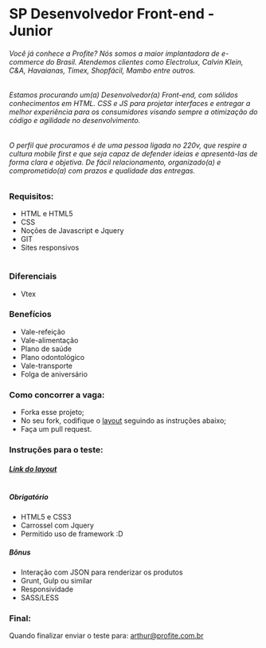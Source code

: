# SP Desenvolvedor Front-end - Junior

###### Você já conhece a Profite? Nós somos a maior implantadora de e-commerce do Brasil. Atendemos clientes como Electrolux, Calvin Klein, C&A, Havaianas, Timex, Shopfácil, Mambo entre outros.

###### Estamos procurando um(a) Desenvolvedor(a) Front-end, com sólidos conhecimentos em HTML. CSS e JS para projetar interfaces e entregar a melhor experiência para os consumidores visando sempre a otimização do código e agilidade no desenvolvimento.

###### O perfil que procuramos é de uma pessoa ligada no 220v, que respire a cultura mobile first e que seja capaz de defender ideias e apresentá-las de forma clara e objetiva. De fácil relacionamento, organizado(a) e comprometido(a) com prazos e qualidade das entregas.


### Requisitos:
* HTML e HTML5
* CSS
* Noções de Javascript e Jquery
* GIT
* Sites responsivos

#

### Diferenciais
* Vtex

### Benefícios
*  Vale-refeição
*  Vale-alimentação
*  Plano de saúde
*  Plano odontológico
*  Vale-transporte
*  Folga de aniversário


### Como concorrer a vaga:
* Forka esse projeto;
* No seu fork, codifique o [layout](https://www.figma.com/file/BOZqx8uK9NQ9IxbhVhyung96/Profit-e---Teste-de-Layout?node-id=0%3A1) seguindo as instruções abaixo;
* Faça um pull request.

### Instruções para o teste:

##### [Link do layout](https://www.figma.com/file/BOZqx8uK9NQ9IxbhVhyung96/Profit-e---Teste-de-Layout?node-id=0%3A1)
#
##### Obrigatório
* HTML5 e CSS3
* Carrossel com Jquery
* Permitido uso de framework :D 

##### Bônus
* Interação com JSON para renderizar os produtos
* Grunt, Gulp ou similar
* Responsividade
* SASS/LESS

### Final:
Quando finalizar enviar o teste para: arthur@profite.com.br

